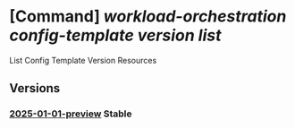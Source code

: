 # [Command] _workload-orchestration config-template version list_

List Config Template Version Resources

## Versions

### [2025-01-01-preview](/Resources/mgmt-plane/L3N1YnNjcmlwdGlvbnMve30vcmVzb3VyY2Vncm91cHMve30vcHJvdmlkZXJzL21pY3Jvc29mdC5lZGdlL2NvbmZpZ3RlbXBsYXRlcy97fS92ZXJzaW9ucw==/2025-01-01-preview.xml) **Stable**

<!-- mgmt-plane /subscriptions/{}/resourcegroups/{}/providers/microsoft.edge/configtemplates/{}/versions 2025-01-01-preview -->
